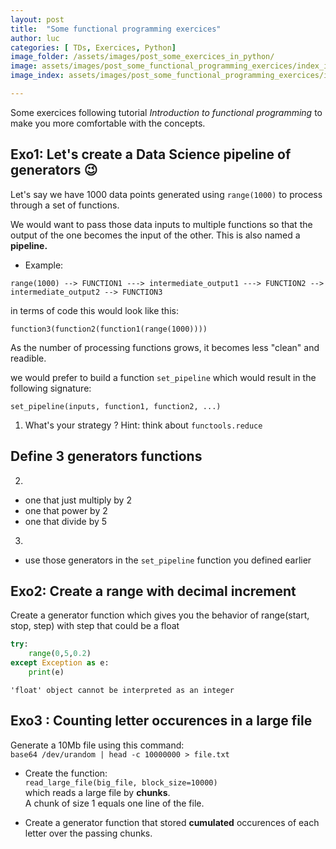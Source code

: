 ```yaml
---
layout: post
title:  "Some functional programming exercices"
author: luc
categories: [ TDs, Exercices, Python]
image_folder: /assets/images/post_some_exercices_in_python/
image: assets/images/post_some_functional_programming_exercices/index_img/cover.jpg
image_index: assets/images/post_some_functional_programming_exercices/index_img/cover.jpg

---
```


Some exercices following tutorial *Introduction to functional programming* to make you more comfortable with the concepts.


## Exo1: Let's create a Data Science pipeline of generators 😉

Let's say we have 1000 data points generated using `range(1000)` to process through a set of functions.

We would want to pass those data inputs to multiple functions so that the output of the one becomes the input of the other. This is also named a **pipeline.**

* Example:

`range(1000) --> FUNCTION1 ---> intermediate_output1 ---> FUNCTION2 --> intermediate_output2 --> FUNCTION3 `


in terms of code this would look like this:

`function3(function2(function1(range(1000))))`

As the number of processing functions grows, it becomes less "clean" and readible.

we would prefer to build a function `set_pipeline` which would result in the following signature:

`set_pipeline(inputs, function1, function2, ...)`

1. What's your strategy ? Hint: think about `functools.reduce`

## Define 3 generators functions
2.
* one that just multiply by 2
* one that power by 2
* one that divide by 5

3.
* use those generators in the `set_pipeline` function you defined earlier

## Exo2: Create a range with decimal increment

Create a generator function which gives you the behavior of range(start, stop, step) with step that could be a float


```python
try:
    range(0,5,0.2)
except Exception as e:
    print(e)
```

    'float' object cannot be interpreted as an integer


## Exo3 : Counting letter occurences in a large file

Generate a 10Mb file using this command:<br>
`base64 /dev/urandom | head -c 10000000 > file.txt`


* Create the function:<br>
`read_large_file(big_file, block_size=10000)`<br>
which reads a large file by **chunks**.<br>
A chunk of size 1 equals one line of the file.

* Create a generator function that stored **cumulated** occurences of each letter over the passing chunks.
